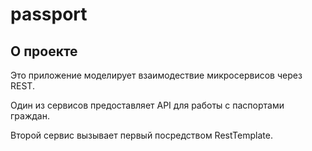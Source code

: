 # passport
## О проекте

Это приложение моделирует взаимодествие микросервисов через REST.

Один из сервисов предоставляет API для работы с паспортами граждан.

Второй сервис вызывает первый посредством RestTemplate.